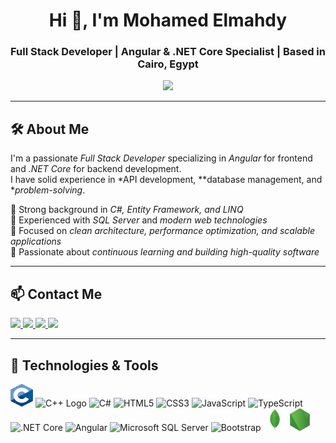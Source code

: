 <h1 align="center">Hi 👋, I'm Mohamed Elmahdy</h1>
<h3 align="center">Full Stack Developer | Angular & .NET Core Specialist | Based in Cairo, Egypt</h3>

<p align="center">
  <img src="https://user-images.githubusercontent.com/18350557/176309783-0785949b-9127-417c-8b55-ab5a4333674e.gif" width="50">
</p>

---

## 🛠 About Me

I'm a passionate *Full Stack Developer* specializing in *Angular* for frontend and *.NET Core* for backend development.  
I have solid experience in *API development, **database management, and **problem-solving*.

🔹 Strong background in *C#, Entity Framework, and LINQ*  
🔹 Experienced with *SQL Server* and *modern web technologies*  
🔹 Focused on *clean architecture, performance optimization, and scalable applications*  
🔹 Passionate about *continuous learning and building high-quality software*

---

## 📫 Contact Me

<p align="left">
  <a href="mailto:mohamed.m.elmahdy28@gmail.com">
    <img src="https://img.shields.io/badge/Gmail-D14836?style=for-the-badge&logo=gmail&logoColor=white">
  </a>
  <a href="https://wa.me/201080757852">
    <img src="https://img.shields.io/badge/WhatsApp-25D366?style=for-the-badge&logo=whatsapp&logoColor=white">
  </a>
  <a href="https://github.com/mohamedElmahdy99">
    <img src="https://img.shields.io/badge/GitHub-181717?style=for-the-badge&logo=github&logoColor=white">
  </a>
  <a href="https://www.linkedin.com/in/mohamed-elmahdy2/">
    <img src="https://img.shields.io/badge/LinkedIn-0A66C2?style=for-the-badge&logo=linkedin&logoColor=white">
  </a>
</p>

---

## 🚀 Technologies & Tools

<p align="left">
  <img src="https://github.com/goranvasic/svg-logos/blob/main/c-logo.svg" alt="C Logo" width="36" height="36"/>
  <img src="https://github.com/isocpp/logos/blob/master/cpp_logo.svg" alt="C++ Logo" width="36" height="36"/>
  <img src="https://raw.githubusercontent.com/danielcranney/readme-generator/main/public/icons/skills/csharp-colored.svg" width="36" height="36" alt="C#" />
  <img src="https://raw.githubusercontent.com/danielcranney/readme-generator/main/public/icons/skills/html5-colored.svg" width="36" height="36" alt="HTML5" />
  <img src="https://raw.githubusercontent.com/danielcranney/readme-generator/main/public/icons/skills/css3-colored.svg" width="36" height="36" alt="CSS3" />
  <img src="https://raw.githubusercontent.com/danielcranney/readme-generator/main/public/icons/skills/javascript-colored.svg" width="36" height="36" alt="JavaScript" />
  <img src="https://raw.githubusercontent.com/danielcranney/readme-generator/main/public/icons/skills/typescript-colored.svg" width="36" height="36" alt="TypeScript" />
  <img src="https://upload.wikimedia.org/wikipedia/commons/e/ee/.NET_Core_Logo.svg" width="36" height="36" alt=".NET Core" />
  <img src="https://raw.githubusercontent.com/danielcranney/readme-generator/main/public/icons/skills/angularjs-colored.svg" width="36" height="36" alt="Angular" />
  <img src="https://www.svgrepo.com/show/303229/microsoft-sql-server-logo.svg" width="36" height="36" alt="Microsoft SQL Server" />
  <img src="https://raw.githubusercontent.com/danielcranney/readme-generator/main/public/icons/skills/bootstrap-colored.svg" width="36" height="36" alt="Bootstrap" />
  <img src="https://github.com/devicons/devicon/blob/master/icons/mongodb/mongodb-original.svg" alt="MongoDB Logo" width="36" height="36"/>
  <img src="https://raw.githubusercontent.com/devicons/devicon/master/icons/nodejs/nodejs-original.svg" alt="Node.js Logo" width="36" height="36"/>
</p>
